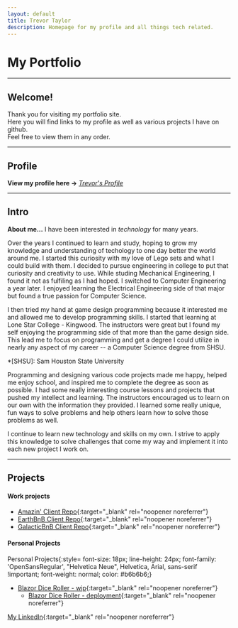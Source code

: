 ```yaml
---
layout: default
title: Trevor Taylor
description: Homepage for my profile and all things tech related.
---
```


# My Portfolio

---

## Welcome!
Thank you for visiting my portfolio site.  
Here you will find links to my profile as well as various projects I have on github.  
Feel free to view them in any order.

---

## Profile
**View my profile here -\>** _[Trevor's Profile](pages/profile.md)_

---

## Intro
**About me...** I have been interested in _technology_ for many years.

Over the years I continued to learn and study, hoping to grow my knowledge and understanding of techology to one day better the world around me. I started this curiosity with my love of Lego sets and what I could build with them. I decided to pursue engineering in college to put that curiosity and creativity to use. While studing Mechanical Engineering, I found it not as fulfiling as I had hoped. I switched to Computer Engineering a year later. I enjoyed learning the Electrical Engineering side of that major but found a true passion for Computer Science.

I then tried my hand at game design programming because it interested me and allowed me to develop programming skills. I started that learning at Lone Star College - Kingwood. 
The instructors were great but I found my self enjoying the programming side of that more than the game design side. This lead me to focus on programming and get a degree I could utilize in nearly any aspect of my career -- a Computer Science degree from SHSU.

*[SHSU]: Sam Houston State University

Programming and designing various code projects made me happy, helped me enjoy school, and inspired me to complete the degree as soon as possible. 
I had some really interesting course lessons and projects that pushed my intellect and learning. The instructors encouraged us to learn on our own with the information they provided. I learned some really unique, fun ways to solve problems and help others learn how to solve those problems as
well.

I continue to learn new technology and skills on my own. I strive to apply this knowledge to solve challenges that come my way and implement it into each new project I work on. 

---

## Projects 

<!--[link display name](link to project)-->
#### Work projects 

- [Amazin' Client Repo](https://github.com/Trevis42/client-Amazin){:target="\_blank" rel="noopener noreferrer"}  
- [EarthBnB Client Repo](https://github.com/Trevis42/client-EarthBnB){:target="\_blank" rel="noopener noreferrer"}  
- [GalacticBnB Client Repo](https://github.com/Trevis42/client-GalacticBnB){:target="\_blank" rel="noopener noreferrer"}

#### Personal Projects 
Personal Projects{:style= font-size: 18px;
line-height: 24px;
font-family: 'OpenSansRegular', "Helvetica Neue", Helvetica, Arial, sans-serif !important;
font-weight: normal;
color: #b6b6b6;}

- [Blazor Dice Roller - wip](https://github.com/Trevis42/DiceRoller-BlazorApp){:target="\_blank" rel="noopener noreferrer"}
  - [Blazor Dice Roller - deployment](https://blazor-dice-roller.netlify.app/){:target="\_blank" rel="noopener noreferrer"}
  
[My LinkedIn](https://www.linkedin.com/in/trevordtaylor/){:target="\_blank" rel="noopener noreferrer"} 
